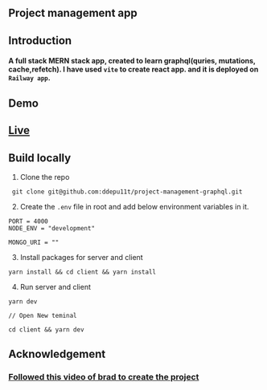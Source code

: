 ## Project management app

## Introduction

#### A full stack MERN stack app, created to learn graphql(quries, mutations, cache,refetch). I have used `vite` to create react app. and it is deployed on `Railway app`.

## Demo

## [Live](https://project-management-graphql-production.up.railway.app/)

## Build locally

1. Clone the repo

```
 git clone git@github.com:ddepu11t/project-management-graphql.git
```

2. Create the `.env` file in root and add below environment variables in it.

```
PORT = 4000
NODE_ENV = "development"

MONGO_URI = ""
```

3. Install packages for server and client

```
yarn install && cd client && yarn install
```

4. Run server and client

```
yarn dev

// Open New teminal

cd client && yarn dev
```

## Acknowledgement

### [Followed this video of brad to create the project](https://youtu.be/BcLNfwF04Kw)
